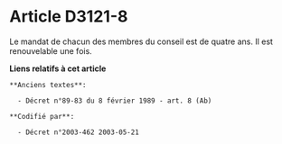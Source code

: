 # Article D3121-8

Le mandat de chacun des membres du conseil est de quatre ans. Il est renouvelable une fois.

**Liens relatifs à cet article**

	**Anciens textes**:

	  - Décret n°89-83 du 8 février 1989 - art. 8 (Ab)

	**Codifié par**:

	  - Décret n°2003-462 2003-05-21
